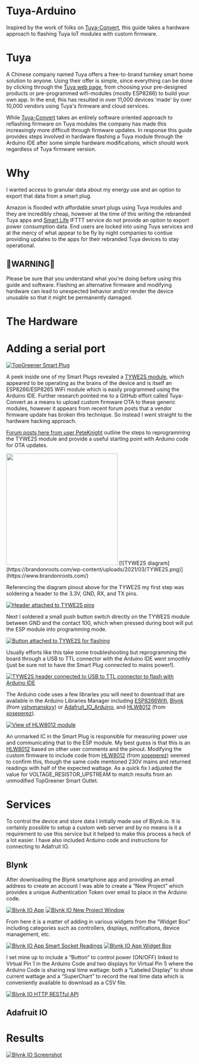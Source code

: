 # Tuya-Arduino
Inspired by the work of folks on [Tuya-Convert](https://github.com/ct-Open-Source/tuya-convert), this guide takes a hardware approach to flashing Tuya IoT modules with custom firmware. 

# Tuya

A Chinese company named Tuya offers a free-to-brand turnkey smart home solution to anyone. Using their offer is simple, since everything can be done by clicking through the [Tuya web page](https://en.tuya.com/), from choosing your pre-designed products or pre-programmed wifi-modules (mostly ESP8266) to build your own app. In the end, this has resulted in over 11,000 devices 'made' by over 10,000 vendors using Tuya's firmware and cloud services.

While [Tuya-Convert](https://github.com/ct-Open-Source/tuya-convert) takes an entirely software oriented approach to reflashing firmware on Tuya modules the company has made this increasingly more difficult through firmware updates. In response this guide provides steps involved in hardware flashing a Tuya module through the Arduino IDE after some simple hardware modifications, which should work regardless of Tuya firmware version.

# Why

I wanted access to granular data about my energy use and an option to export that data from a smart plug. 

Amazon is flooded with affordable smart plugs using Tuya modules and they are incredibly cheap, however at the time of this writing the rebranded Tuya apps and [Smart Life](https://ifttt.com/smartlife) IFTTT service do not provide an option to export power consumption data. End users are locked into using Tuya services and at the mercy of what appear to be fly by night companies to contiue providing updates to the apps for their rebranded Tuya devices to stay operational. 

## 🚨WARNING🚨
Please be sure that you understand what you're doing before using this guide and software. Flashing an alternative firmware and modifying hardware can lead to unexpected behavior and/or render the device unusable so that it might be permanently damaged.

# The Hardware



# Adding a serial port

[![TopGreener Smart Plug](https://brandonroots.com/wp-content/uploads/2021/03/TopGreener_SmartSocket_00001-1536x2048.jpg)](https://www.brandonroots.com/)

A peek inside one of my Smart Plugs revealed a [TYWE2S module](https://developer.tuya.com/en/docs/iot/device-development/module/wifi-module/we-series-module/wifie2smodule?id=K9605u79tgxug), which appeared to be operating as the brains of the device and is itself an ESP8266/ESP8265 WiFi module which is easily programmed using the Arduino IDE. Further research pointed me to a GitHub effort called Tuya-Convert as a means to upload custom firmware OTA to these generic modules, however it appears from recent forum posts that a vendor firmware update has broken this technique. So instead I went straight to the hardware hacking approach.

[Forum posts here from user PeteKnight](https://community.blynk.cc/t/alternative-to-sonoff-s20-eu-type-f-smart-socket/23318) outline the steps to reprogramming the TYWE2S module and provide a useful starting point with Arduino code for OTA updates.

<img src="https://brandonroots.com/wp-content/uploads/2021/03/TYWE2S.png" width="300">
[![TYWE2S diagram](https://brandonroots.com/wp-content/uploads/2021/03/TYWE2S.png)](https://www.brandonroots.com/)

Referencing the diagram pinout above for the TYWE2S my first step was soldering a header to the 3.3V, GND, RX, and TX pins.

[![Header attached to TYWE2S pins](https://brandonroots.com/wp-content/uploads/2021/03/TopGreener_SmartSocket_00009-2048x1625.jpg)](https://www.brandonroots.com/)

Next I soldered a small push button switch directly on the TYWE2S module between GND and the contact 100, which when pressed during boot will put the ESP module into programming mode.

[![Button attached to TYWE2S for flashing](https://brandonroots.com/wp-content/uploads/2021/03/TopGreener_SmartSocket_00012-1536x2048.jpg)](https://www.brandonroots.com/)

Usually efforts like this take some troubleshooting but reprogramming the board through a USB to TTL connector with the Arduino IDE went smoothly (just be sure not to have the Smart Plug connected to mains power!).

[![TYWE2S header connected to USB to TTL connector to flash with Arduino IDE](https://brandonroots.com/wp-content/uploads/2021/03/TopGreener_SmartSocket_00014-2048x1536.jpg)](https://www.brandonroots.com/)

The Arduino code uses a few libraries you will need to download that are available in the Arduino Libraries Manager including [ESP8266Wifi](https://github.com/esp8266/Arduino/tree/master/libraries/ESP8266WiFi), [Blynk](https://github.com/blynkkk/blynk-library) (from [vshymanskyy](https://github.com/vshymanskyy)) or [Adafruit_IO_Arduino](https://github.com/adafruit/Adafruit_IO_Arduino), and [HLW8012](https://github.com/xoseperez/hlw8012) (from [xoseperez](https://github.com/xoseperez/hlw8012/commits?author=xoseperez)).

[![View of HLW8012 module](https://brandonroots.com/wp-content/uploads/2021/03/TopGreener_SmartSocket_00021-2048x1536.jpg)](https://www.brandonroots.com/)

An unmarked IC in the Smart Plug is responsible for measuring power use and communicating that to the ESP module. My best guess is that this is an [HLW8012](https://tinkerman.cat/post/hlw8012-ic-new-sonoff-pow/) based on other user comments and the pinout. Modifying the custom firmware to include code from [HLW8012](https://github.com/xoseperez/hlw8012) (from [xoseperez](https://github.com/xoseperez/hlw8012/commits?author=xoseperez)) seemed to confirm this, though the same code mentioned 230V mains and returned readings with half of the expected wattage. As a quick fix I adjusted the value for VOLTAGE_RESISTOR_UPSTREAM to match results from an unmodified TopGreener Smart Outlet.

# Services

To control the device and store data I initially made use of Blynk.io. It is certainly possible to setup a custom web server and by no means is it a requirement to use this service but it helped to make this process a heck of a lot easier. I have also included Arduino code and instructions for connecting to Adafruit IO.

## Blynk

After downloading the Blynk smartphone app and providing an email address to create an account I was able to create a “New Project” which provides a unique Authentication Token over email to place in the Arduino code.

[![Blynk IO App](https://brandonroots.com/wp-content/uploads/2021/03/Blynk_Socket1_00008-1-946x2048.png)](https://www.brandonroots.com/)
[![Blynk IO New Project Window](https://brandonroots.com/wp-content/uploads/2021/03/Blynk_Socket1_00009-2-946x2048.png)](https://www.brandonroots.com/)

From here it is a matter of adding in various widgets from the “Widget Box” including categories such as controllers, displays, notifications, device management, etc.

[![Blynk IO App Smart Socket Readings](https://brandonroots.com/wp-content/uploads/2021/03/Blynk_Socket1_00010-946x2048.png)](https://www.brandonroots.com/)
[![Blynk IO App Widget Box](https://brandonroots.com/wp-content/uploads/2021/03/Blynk_Socket1_00011-946x2048.png)](https://www.brandonroots.com/)

I set mine up to include a “Button” to control power (ON/OFF) linked to Virtual Pin 1 in the Arduino Code and two displays for Virtual Pin 5 where the Arduino Code is sharing real time wattage: both a “Labeled Display” to show current wattage and a “SuperChart” to record the real time data which is conveniently available to download as a CSV file.

[![Blynk IO HTTP RESTful API](https://brandonroots.com/wp-content/uploads/2021/03/Blynk-Restful-API-2048x1189.png)](https://www.brandonroots.com/)

## Adafruit IO

# Results

[![Blynk IO Screenshot](https://brandonroots.com/wp-content/uploads/2021/03/Blynk_Socket1_00007-2048x946.png)](https://www.brandonroots.com/)
